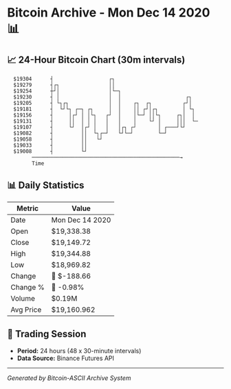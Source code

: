 # Bitcoin Archive - Mon Dec 14 2020 📊

## 📈 24-Hour Bitcoin Chart (30m intervals)

```
  $19304      ┤                  ┌┐                            
  $19279      ┤┌┐                ││                            
  $19254      ┼┘│                │└─┐                          
  $19230      ┤ │                │  │                     ┌┐   
  $19205      ┤ └┐┌┐             │  │    ┌┐  ┌┐          ┌┘│   
  $19181      ┤  └┘└┐ ┌─┐ ┌┐     │  │    ││ ┌┘│┌┐        │ └┐  
  $19156      ┤     │┌┘ │ │└┐   ┌┘  │    │└─┘ ││└┐     ┌┐│  │  
  $19131      ┤     ││  │ │ │   │   │    │    └┘ │     │││  └─ 
  $19107      ┤     └┘  │┌┘ │   │   │┌┐ ┌┘       │ ┌───┘└┘     
  $19082      ┤         ││  └┐┌─┘   └┘└─┘        └─┘           
  $19058      ┤         ││   └┘                                
  $19033      ┤         ││                                     
  $19008      ┤         └┘                                     
        ────────────────────────────────────────────────→
        Time
```

## 📊 Daily Statistics

| Metric | Value |
|--------|-------|
| Date | Mon Dec 14 2020 |
| Open | $19,338.38 |
| Close | $19,149.72 |
| High | $19,344.88 |
| Low | $18,969.82 |
| Change | 🔴 $-188.66 |
| Change % | 🔴 -0.98% |
| Volume | $0.19M |
| Avg Price | $19,160.962 |

## 📅 Trading Session

- **Period:** 24 hours (48 x 30-minute intervals)
- **Data Source:** Binance Futures API

---
*Generated by Bitcoin-ASCII Archive System*
